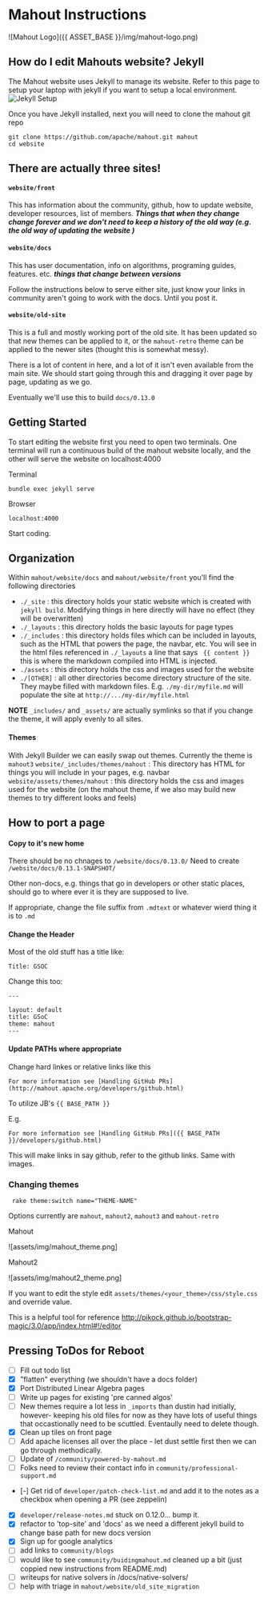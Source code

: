 # Mahout Instructions

![Mahout Logo]({{ ASSET_BASE }}/img/mahout-logo.png)

## How do I edit Mahouts website? Jekyll

The Mahout website uses Jekyll to manage its website.  Refer to this page to setup your laptop with jekyll if you want to setup a local environment.
![Jekyll Setup](https://scotch.io/tutorials/getting-started-with-jekyll-plus-a-free-bootstrap-3-starter-theme)

Once you have Jekyll installed, next you will need to clone the mahout git repo
```
git clone https://github.com/apache/mahout.git mahout
cd website
```


## There are actually three sites!

#### `website/front`

This has information about the community, github, how to update website, developer resources, list of members. __*Things that when they change change forever and we don't need to keep a history of the old way (e.g. the old way of updating the website )*__

#### `website/docs`

This has user documentation, info on algorithms, programing guides, features. etc. 
__*things that change between versions*__

Follow the instructions below to serve either site, just know your links in community aren't going to work with the docs. Until you post it.

#### `website/old-site`

This is a full and mostly working port of the old site. It has been updated so that new themes can be applied to it, or the `mahout-retro` theme can be applied to the newer sites (thought this is somewhat messy).

There is a lot of content in here, and a lot of it isn't even available from the main site. We should start going through this and dragging it over page by page, updating as we go.

Eventually we'll use this to build `docs/0.13.0`

## Getting Started

To start editing the website first you need to open two terminals.  One terminal will run a continuous build of the mahout website locally, and the other will serve the website on localhost:4000

Terminal
```
bundle exec jekyll serve
```

Browser
```
localhost:4000
```

Start coding.



## Organization

Within `mahout/website/docs` and `mahout/website/front` you'll find the following directories

- `./_site`   : this directory holds your static website which is created with `jekyll build`. Modifying things in here directly will have no effect (they will be overwritten)
- `./_layouts`  : this directory holds the basic layouts for page types
- `./_includes`  : this directory holds files which can be included in layouts, such as the HTML that powers the 
page, the navbar, etc. You will see in the html files referenced in `./_layouts` a line that says ` {{ content }}` this 
 is where the markdown compiled into HTML is injected. 
- `./assets`    : this directory holds the css and images used for the website
- `./[OTHER]`   : all other directories become directory structure of the site. They maybe filled with markdown files. E.g.
`./my-dir/myfile.md` will populate the site at `http://.../my-dir/myfile.html`

**NOTE** `_includes/` and `_assets/` are actually symlinks so that if you change the theme, it will apply evenly to all sites.

#### Themes

With Jekyll Builder we can easily swap out themes.  Currently the theme is `mahout3`
`website/_includes/themes/mahout` : This directory has HTML for things you will include in your pages, e.g. navbar
`website/assets/themes/mahout`  : this directory holds the css and images used for the website (on the mahout theme, if we also may build new themes to try different looks and feels)



## How to port a page 

#### Copy to it's new home

There should be no chnages to `/website/docs/0.13.0/`  Need to create `/website/docs/0.13.1-SNAPSHOT/`

Other non-docs, e.g. things that go in developers or other static places, should go to where ever it is they are supposed to live.

If appropriate, change the file suffix from `.mdtext` or whatever wierd thing it is to `.md`

#### Change the Header

Most of the old stuff has a title like:

`Title: GSOC`

Change this too:

`---`
```
layout: default
title: GSoC
theme: mahout
---
```

#### Update PATHs where appropriate

Change hard linkes or relative links like this
```
For more information see [Handling GitHub PRs](http://mahout.apache.org/developers/github.html)
```

To utilize JB's `{{ BASE_PATH }}`

E.g. 
```
For more information see [Handling GitHub PRs]({{ BASE_PATH }}/developers/github.html)
```

This will make links in say github, refer to the github links. Same with images. 



### Changing themes

` rake theme:switch name="THEME-NAME"`

Options currently are `mahout`, `mahout2`, `mahout3` and `mahout-retro`

Mahout

![assets/img/mahout_theme.png]


Mahout2

![assets/img/mahout2_theme.png]

If you want to edit the style edit `assets/themes/<your_theme>/css/style.css` and override value.

This is a helpful tool for reference http://pikock.github.io/bootstrap-magic/3.0/app/index.html#!/editor


## Pressing ToDos for Reboot

- [ ] Fill out todo list
- [x] "flatten" everything (we shouldn't have a docs folder)
- [x] Port Distributed Linear Algebra pages
- [ ] Write up pages for existing 'pre canned algos'
- [ ] New themes require a lot less in `_imports` than dustin had initially, however- keeping his old files for now as they have lots of useful things that occastionally need to be scuttled. Eventaully need to delete though.
- [x] Clean up tiles on front page
- [ ] Add apache licenses all over the place - let dust settle first then we can go through methodically.
- [ ] Update of `/community/powered-by-mahout.md`
- [ ] Folks need to review their contact info in `community/professional-support.md`
- [-] Get rid of `developer/patch-check-list.md` and add it to the notes as a checkbox when opening a PR (see zeppelin)
- [x] `developer/release-notes.md` stuck on 0.12.0... bump it. 
- [x] refactor to 'top-site' and 'docs' as we need a different jekyll build to change base path for new docs version
- [x] Sign up for google analytics
- [ ] add links to `community/blogs`
- [ ] would like to see `community/buidingmahout.md` cleaned up a bit (just coppied new instructions from README.md)
- [ ] writeups for native solvers in /docs/native-solvers/
- [ ] help with triage in `mahout/website/old_site_migration`